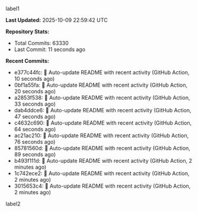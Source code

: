 
label1 
<!-- ACTIVITY_START -->
**Last Updated:** 2025-10-09 22:59:42 UTC

**Repository Stats:**
- Total Commits: 63330
- Last Commit: 11 seconds ago

**Recent Commits:**
- e377c44fc: 🤖 Auto-update README with recent activity (GitHub Action, 10 seconds ago)
- 0bf1a55fa: 🤖 Auto-update README with recent activity (GitHub Action, 20 seconds ago)
- a2853f538: 🤖 Auto-update README with recent activity (GitHub Action, 33 seconds ago)
- dab4ddce6: 🤖 Auto-update README with recent activity (GitHub Action, 47 seconds ago)
- c4632c690: 🤖 Auto-update README with recent activity (GitHub Action, 64 seconds ago)
- ac21ac210: 🤖 Auto-update README with recent activity (GitHub Action, 76 seconds ago)
- 85781560d: 🤖 Auto-update README with recent activity (GitHub Action, 89 seconds ago)
- b493f111d: 🤖 Auto-update README with recent activity (GitHub Action, 2 minutes ago)
- 1c742ece2: 🤖 Auto-update README with recent activity (GitHub Action, 2 minutes ago)
- 3015653c4: 🤖 Auto-update README with recent activity (GitHub Action, 2 minutes ago)
<!-- ACTIVITY_END -->

label2
